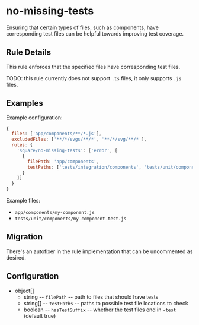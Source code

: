 # no-missing-tests

Ensuring that certain types of files, such as components, have corresponding test files can be helpful towards improving test coverage.

## Rule Details

This rule enforces that the specified files have corresponding test files.

TODO: this rule currently does not support `.ts` files, it only supports `.js` files.

## Examples

Example configuration:

```js
{
  files: ['app/components/**/*.js'],
  excludedFiles: ['**/*/svgs/**/*', '**/*/svg/**/*'],
  rules: {
    'square/no-missing-tests': ['error', [
      {
        filePath: 'app/components',
        testPaths: ['tests/integration/components', 'tests/unit/components']
      }
    ]]
  }
}
```

Example files:

* `app/components/my-component.js`
* `tests/unit/components/my-component-test.js`

## Migration

There's an autofixer in the rule implementation that can be uncommented as desired.

## Configuration

* object[]
  * string -- `filePath` -- path to files that should have tests
  * string[] -- `testPaths` -- paths to possible test file locations to check
  * boolean -- `hasTestSuffix` -- whether the test files end in `-test` (default true)
